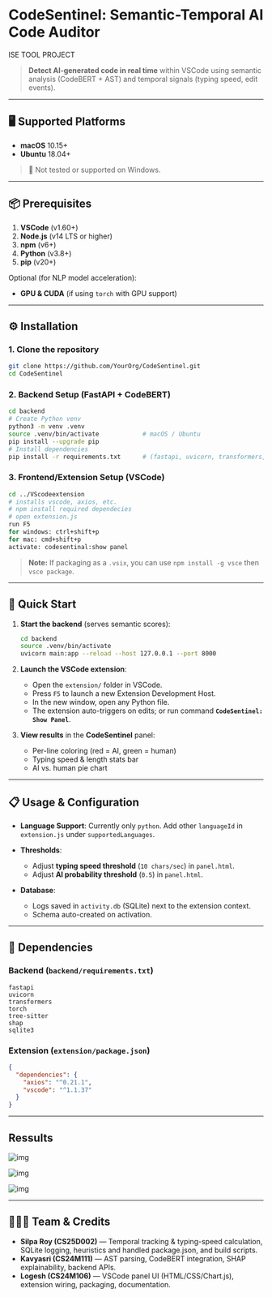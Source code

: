 # CodeSentinel: Semantic-Temporal AI Code Auditor 

 ISE TOOL PROJECT
 
> **Detect AI-generated code in real time** within VSCode using semantic analysis (CodeBERT + AST) and temporal signals (typing speed, edit events).

---

## 🖥️ Supported Platforms

* **macOS** 10.15+
* **Ubuntu** 18.04+

> 🚫 Not tested or supported on Windows.

---

## 📦 Prerequisites

1. **VSCode** (v1.60+)
2. **Node.js** (v14 LTS or higher)
3. **npm** (v6+)
4. **Python** (v3.8+)
5. **pip** (v20+)

Optional (for NLP model acceleration):

* **GPU & CUDA** (if using `torch` with GPU support)

---

## ⚙️ Installation

### 1. Clone the repository

```bash
git clone https://github.com/YourOrg/CodeSentinel.git
cd CodeSentinel
```

### 2. Backend Setup (FastAPI + CodeBERT)

```bash
cd backend
# Create Python venv
python3 -m venv .venv
source .venv/bin/activate            # macOS / Ubuntu
pip install --upgrade pip
# Install dependencies
pip install -r requirements.txt      # (fastapi, uvicorn, transformers, torch, tree-sitter, shap, sqlite3)
```

### 3. Frontend/Extension Setup (VSCode)

```bash
cd ../VScodeextension
# installs vscode, axios, etc.
# npm install required dependecies
# open extension.js
run F5
for windows: ctrl+shift+p
for mac: cmd+shift+p
activate: codesentinal:show panel
```

> **Note:** If packaging as a `.vsix`, you can use `npm install -g vsce` then `vsce package`.

---

## 🚀 Quick Start

1. **Start the backend** (serves semantic scores):

   ```bash
   cd backend
   source .venv/bin/activate
   uvicorn main:app --reload --host 127.0.0.1 --port 8000
   ```

2. **Launch the VSCode extension**:

   * Open the `extension/` folder in VSCode.
   * Press `F5` to launch a new Extension Development Host.
   * In the new window, open any Python file.
   * The extension auto-triggers on edits; or run command **`CodeSentinel: Show Panel`**.

3. **View results** in the **CodeSentinel** panel:

   * Per-line coloring (red = AI, green = human)
   * Typing speed & length stats bar
   * AI vs. human pie chart

---

## 📋 Usage & Configuration

* **Language Support**: Currently only `python`. Add other `languageId` in `extension.js` under `supportedLanguages`.
* **Thresholds**:

  * Adjust **typing speed threshold** (`10 chars/sec`) in `panel.html`.
  * Adjust **AI probability threshold** (`0.5`) in `panel.html`.
* **Database**:

  * Logs saved in `activity.db` (SQLite) next to the extension context.
  * Schema auto-created on activation.

---

## 🔗 Dependencies

### Backend (`backend/requirements.txt`)

```
fastapi
uvicorn
transformers
torch
tree-sitter
shap
sqlite3
```

### Extension (`extension/package.json`)

```json
{
  "dependencies": {
    "axios": "^0.21.1",
    "vscode": "^1.1.37"
  }
}
```

---

## Ressults

![img](Results/FullHuman.jpg)

![img](Results/FullAI.jpg)

![img](Results/Human_AI.jpg)

---

## 🧑‍🤝‍🧑 Team & Credits

* **Silpa Roy (CS25D002)** — Temporal tracking & typing-speed calculation, SQLite logging, heuristics and handled package.json, and build scripts.
* **Kavyasri (CS24M111)** — AST parsing, CodeBERT integration, SHAP explainability, backend APIs.
* **Logesh (CS24M106)** — VSCode panel UI (HTML/CSS/Chart.js), extension wiring, packaging, documentation.
